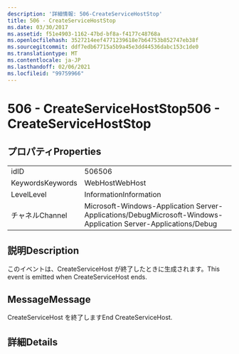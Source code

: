 ```yaml
---
description: '詳細情報: 506-CreateServiceHostStop'
title: 506 - CreateServiceHostStop
ms.date: 03/30/2017
ms.assetid: f51e4903-1162-47bd-bf8a-f4177c48768a
ms.openlocfilehash: 3527214eef4771239618e7b64753b852747eb38f
ms.sourcegitcommit: ddf7edb67715a5b9a45e3dd44536dabc153c1de0
ms.translationtype: MT
ms.contentlocale: ja-JP
ms.lasthandoff: 02/06/2021
ms.locfileid: "99759966"
---
```

# <a name="506---createservicehoststop"></a><span data-ttu-id="6e5bc-103">506 - CreateServiceHostStop</span><span class="sxs-lookup"><span data-stu-id="6e5bc-103">506 - CreateServiceHostStop</span></span>

## <a name="properties"></a><span data-ttu-id="6e5bc-104">プロパティ</span><span class="sxs-lookup"><span data-stu-id="6e5bc-104">Properties</span></span>  
  
|||  
|-|-|  
|<span data-ttu-id="6e5bc-105">id</span><span class="sxs-lookup"><span data-stu-id="6e5bc-105">ID</span></span>|<span data-ttu-id="6e5bc-106">506</span><span class="sxs-lookup"><span data-stu-id="6e5bc-106">506</span></span>|  
|<span data-ttu-id="6e5bc-107">Keywords</span><span class="sxs-lookup"><span data-stu-id="6e5bc-107">Keywords</span></span>|<span data-ttu-id="6e5bc-108">WebHost</span><span class="sxs-lookup"><span data-stu-id="6e5bc-108">WebHost</span></span>|  
|<span data-ttu-id="6e5bc-109">Level</span><span class="sxs-lookup"><span data-stu-id="6e5bc-109">Level</span></span>|<span data-ttu-id="6e5bc-110">Information</span><span class="sxs-lookup"><span data-stu-id="6e5bc-110">Information</span></span>|  
|<span data-ttu-id="6e5bc-111">チャネル</span><span class="sxs-lookup"><span data-stu-id="6e5bc-111">Channel</span></span>|<span data-ttu-id="6e5bc-112">Microsoft-Windows-Application Server-Applications/Debug</span><span class="sxs-lookup"><span data-stu-id="6e5bc-112">Microsoft-Windows-Application Server-Applications/Debug</span></span>|  
  
## <a name="description"></a><span data-ttu-id="6e5bc-113">説明</span><span class="sxs-lookup"><span data-stu-id="6e5bc-113">Description</span></span>  

 <span data-ttu-id="6e5bc-114">このイベントは、CreateServiceHost が終了したときに生成されます。</span><span class="sxs-lookup"><span data-stu-id="6e5bc-114">This event is emitted when CreateServiceHost ends.</span></span>  
  
## <a name="message"></a><span data-ttu-id="6e5bc-115">Message</span><span class="sxs-lookup"><span data-stu-id="6e5bc-115">Message</span></span>  

 <span data-ttu-id="6e5bc-116">CreateServiceHost を終了します</span><span class="sxs-lookup"><span data-stu-id="6e5bc-116">End CreateServiceHost.</span></span>  
  
## <a name="details"></a><span data-ttu-id="6e5bc-117">詳細</span><span class="sxs-lookup"><span data-stu-id="6e5bc-117">Details</span></span>

